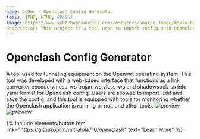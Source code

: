 ```yaml
---
name: OcGen - Openclash Config Generator
tools: [PHP, HTML, #BASH]
image: https://www.sketchappsources.com/resources/source-image/movie-badges-jurajjurik.png
description: This project is a tool used to import config into Openclash which is based on a web interface.
---
```


# Openclash Config Generator

A tool used for tunneling equipment on the Openwrt operating system. This tool was developed with a web-based interface that functions as a link converter encode vmess-ws trojan-ws vless-ws and shadowsock-ss into yaml format for Openclash config. Users are allowed to import, edit and save the config, and this tool is equipped with tools for monitoring whether the Openclash application is running or not, and other tools.
![preview](https://user-images.githubusercontent.com/126588109/252545522-a4f53a79-bce5-4532-9ff0-731e0d04f73c.jpg)
![preview](https://user-images.githubusercontent.com/126588109/252545698-09ec6e4c-c35d-4cb0-bdbd-5f275c123d52.png)

<p class="text-center">
{% include elements/button.html link="https://github.com/mitralola716/openclash" text="Learn More" %}
</p>

